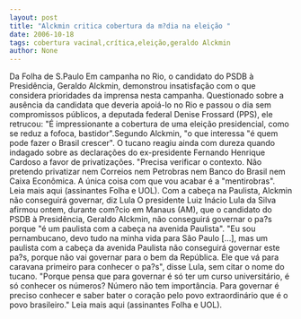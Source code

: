 ```yaml
---
layout: post
title: "Alckmin critica cobertura da m?dia na eleição "
date: 2006-10-18
tags: cobertura vacinal,crítica,eleição,geraldo Alckmin
author: None
---
```

Da Folha de S.Paulo
Em campanha no Rio, o candidato do PSDB à Presidência, Geraldo Alckmin, demonstrou insatisfação com o que considera prioridades da imprensa nesta campanha.
Questionado sobre a ausência da candidata que deveria apoiá-lo no Rio e passou o dia sem compromissos públicos, a deputada federal Denise Frossard (PPS), ele retrucou: \"É impressionante a cobertura de uma eleição presidencial, como se reduz a fofoca, bastidor\".Segundo Alckmin, \"o que interessa \"é quem pode fazer o Brasil crescer\".
O tucano reagiu ainda com dureza quando indagado sobre as declarações do ex-presidente Fernando Henrique Cardoso a favor de privatizações.
\"Precisa verificar o contexto. Não pretendo privatizar nem Correios nem Petrobras nem Banco do Brasil nem Caixa Econômica. A única coisa com que vou acabar é a \"mentirobras\". 
Leia mais aqui (assinantes Folha e UOL).
Com a cabeça na Paulista, Alckmin não conseguirá governar, diz Lula 
O presidente Luiz Inácio Lula da Silva afirmou ontem, durante com?cio em Manaus (AM), que o candidato do PSDB à Presidência, Geraldo Alckmin, não conseguirá governar o pa?s porque \"é um paulista com a cabeça na avenida Paulista\".
\"Eu sou pernambucano, devo tudo na minha vida para São Paulo [...], mas um paulista com a cabeça da avenida Paulista não conseguirá governar este pa?s, porque não vai governar para o bem da República. Ele
 que vá para caravana primeiro para conhecer o pa?s\", disse Lula, sem citar o nome do tucano.
\"Porque pensa que para governar é só ter um curso universitário, é só conhecer os números? Número não tem importância. Para governar é preciso conhecer e saber bater o coração pelo povo extraordinário que é o povo brasileiro.\"
Leia mais aqui (assinantes Folha e UOL). 